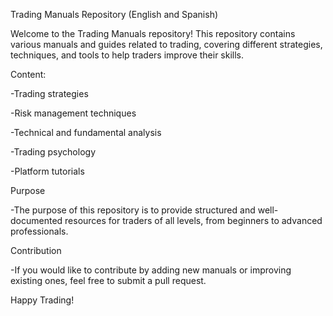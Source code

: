 Trading Manuals Repository (English and Spanish)

Welcome to the Trading Manuals repository! This repository contains various manuals and guides related to trading, covering different strategies, techniques, and tools to help traders improve their skills.

Content:

  -Trading strategies

  -Risk management techniques

  -Technical and fundamental analysis

  -Trading psychology

  -Platform tutorials

Purpose

  -The purpose of this repository is to provide structured and well-documented resources for traders of all levels, from beginners to advanced professionals.

Contribution

  -If you would like to contribute by adding new manuals or improving existing ones, feel free to submit a pull request.

Happy Trading!


